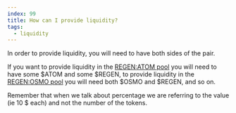 ```yaml
---
index: 99
title: How can I provide liquidity?
tags: 
  - liquidity
---
```


In order to provide liquidity, you will need to have both sides of the pair.

If you want to provide liquidity in the [REGEN:ATOM pool](https://app.osmosis.zone/pool/22) you will need to have some $ATOM and some $REGEN, to provide liquidity in the [REGEN:OSMO pool](https://app.osmosis.zone/pool/42) you will need both $OSMO and $REGEN, and so on.

Remember that when we talk about percentage we are referring to the value (ie 10 $ each) and not the number of the tokens.
